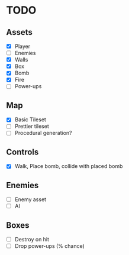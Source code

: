 # TODO

## Assets

- [x] Player
- [ ] Enemies
- [x] Walls
- [x] Box
- [x] Bomb
- [x] Fire
- [ ] Power-ups

## Map

- [x] Basic Tileset
- [ ] Prettier tileset
- [ ] Procedural generation?

## Controls

- [x] Walk, Place bomb, collide with placed bomb

## Enemies

- [ ] Enemy asset
- [ ] AI

## Boxes

- [ ] Destroy on hit
- [ ] Drop power-ups (% chance)
